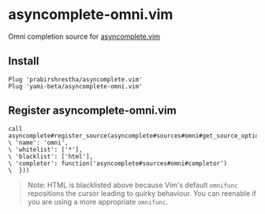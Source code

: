 # asyncomplete-omni.vim

Omni completion source for [asyncomplete.vim](https://github.com/prabirshrestha/asyncomplete.vim)

## Install

```vim
Plug 'prabirshrestha/asyncomplete.vim'
Plug 'yami-beta/asyncomplete-omni.vim'
```

## Register asyncomplete-omni.vim

```vim
call asyncomplete#register_source(asyncomplete#sources#omni#get_source_options({
\ 'name': 'omni',
\ 'whitelist': ['*'],
\ 'blacklist': ['html'],
\ 'completor': function('asyncomplete#sources#omni#completor')
\  }))
```

> Note: HTML is blacklisted above because Vim's default `omnifunc` repositions the cursor leading to quirky behaviour. You can reenable if you are using a more appropriate `omnifunc`.
